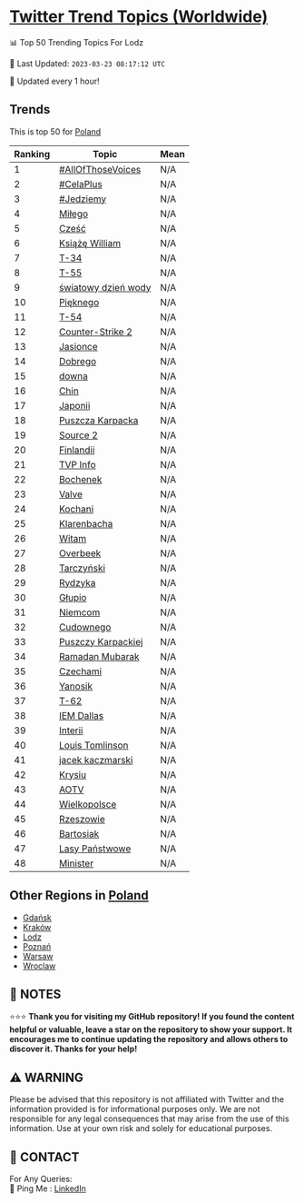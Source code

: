[Twitter Trend Topics (Worldwide)](https://github.com/ErcinDedeoglu/Twitter-Trend-Topics)
==========


📊 Top 50 Trending Topics For Lodz

📆 Last Updated: `2023-03-23 08:17:12 UTC`

🔧 Updated every 1 hour!


## Trends

This is top 50 for [Poland](</Poland>)

| Ranking | Topic | Mean |
| ------- | ------------ | ------------ |
| 1 | [#AllOfThoseVoices](http://twitter.com/search?q=%23AllOfThoseVoices) | N/A |
| 2 | [#CelaPlus](http://twitter.com/search?q=%23CelaPlus) | N/A |
| 3 | [#Jedziemy](http://twitter.com/search?q=%23Jedziemy) | N/A |
| 4 | [Miłego](http://twitter.com/search?q=Mi%c5%82ego) | N/A |
| 5 | [Cześć](http://twitter.com/search?q=Cze%c5%9b%c4%87) | N/A |
| 6 | [Książę William](http://twitter.com/search?q=Ksi%c4%85%c5%bc%c4%99+William) | N/A |
| 7 | [T-34](http://twitter.com/search?q=T-34) | N/A |
| 8 | [T-55](http://twitter.com/search?q=T-55) | N/A |
| 9 | [światowy dzień wody](http://twitter.com/search?q=%c5%9bwiatowy+dzie%c5%84+wody) | N/A |
| 10 | [Pięknego](http://twitter.com/search?q=Pi%c4%99knego) | N/A |
| 11 | [T-54](http://twitter.com/search?q=T-54) | N/A |
| 12 | [Counter-Strike 2](http://twitter.com/search?q=Counter-Strike+2) | N/A |
| 13 | [Jasionce](http://twitter.com/search?q=Jasionce) | N/A |
| 14 | [Dobrego](http://twitter.com/search?q=Dobrego) | N/A |
| 15 | [downa](http://twitter.com/search?q=downa) | N/A |
| 16 | [Chin](http://twitter.com/search?q=Chin) | N/A |
| 17 | [Japonii](http://twitter.com/search?q=Japonii) | N/A |
| 18 | [Puszcza Karpacka](http://twitter.com/search?q=Puszcza+Karpacka) | N/A |
| 19 | [Source 2](http://twitter.com/search?q=Source+2) | N/A |
| 20 | [Finlandii](http://twitter.com/search?q=Finlandii) | N/A |
| 21 | [TVP Info](http://twitter.com/search?q=TVP+Info) | N/A |
| 22 | [Bochenek](http://twitter.com/search?q=Bochenek) | N/A |
| 23 | [Valve](http://twitter.com/search?q=Valve) | N/A |
| 24 | [Kochani](http://twitter.com/search?q=Kochani) | N/A |
| 25 | [Klarenbacha](http://twitter.com/search?q=Klarenbacha) | N/A |
| 26 | [Witam](http://twitter.com/search?q=Witam) | N/A |
| 27 | [Overbeek](http://twitter.com/search?q=Overbeek) | N/A |
| 28 | [Tarczyński](http://twitter.com/search?q=Tarczy%c5%84ski) | N/A |
| 29 | [Rydzyka](http://twitter.com/search?q=Rydzyka) | N/A |
| 30 | [Głupio](http://twitter.com/search?q=G%c5%82upio) | N/A |
| 31 | [Niemcom](http://twitter.com/search?q=Niemcom) | N/A |
| 32 | [Cudownego](http://twitter.com/search?q=Cudownego) | N/A |
| 33 | [Puszczy Karpackiej](http://twitter.com/search?q=Puszczy+Karpackiej) | N/A |
| 34 | [Ramadan Mubarak](http://twitter.com/search?q=Ramadan+Mubarak) | N/A |
| 35 | [Czechami](http://twitter.com/search?q=Czechami) | N/A |
| 36 | [Yanosik](http://twitter.com/search?q=Yanosik) | N/A |
| 37 | [T-62](http://twitter.com/search?q=T-62) | N/A |
| 38 | [IEM Dallas](http://twitter.com/search?q=IEM+Dallas) | N/A |
| 39 | [Interii](http://twitter.com/search?q=Interii) | N/A |
| 40 | [Louis Tomlinson](http://twitter.com/search?q=Louis+Tomlinson) | N/A |
| 41 | [jacek kaczmarski](http://twitter.com/search?q=jacek+kaczmarski) | N/A |
| 42 | [Krysiu](http://twitter.com/search?q=Krysiu) | N/A |
| 43 | [AOTV](http://twitter.com/search?q=AOTV) | N/A |
| 44 | [Wielkopolsce](http://twitter.com/search?q=Wielkopolsce) | N/A |
| 45 | [Rzeszowie](http://twitter.com/search?q=Rzeszowie) | N/A |
| 46 | [Bartosiak](http://twitter.com/search?q=Bartosiak) | N/A |
| 47 | [Lasy Państwowe](http://twitter.com/search?q=Lasy+Pa%c5%84stwowe) | N/A |
| 48 | [Minister](http://twitter.com/search?q=Minister) | N/A |



## Other Regions in [Poland](</Poland>)

* [Gdańsk](</Poland/Gdańsk.md>)
* [Kraków](</Poland/Kraków.md>)
* [Lodz](</Poland/Lodz.md>)
* [Poznań](</Poland/Poznań.md>)
* [Warsaw](</Poland/Warsaw.md>)
* [Wroclaw](</Poland/Wroclaw.md>)



## 📝 NOTES

⭐⭐⭐ **Thank you for visiting my GitHub repository! If you found the content helpful or valuable, leave a star on the repository to show your support. It encourages me to continue updating the repository and allows others to discover it. Thanks for your help!**


## ⚠️ WARNING

Please be advised that this repository is not affiliated with Twitter and the information provided is for informational purposes only. We are not responsible for any legal consequences that may arise from the use of this information. Use at your own risk and solely for educational purposes.


## 📨 CONTACT

 For Any Queries:  
            🏓 Ping Me : [LinkedIn](https://www.linkedin.com/in/ercindedeoglu/)
